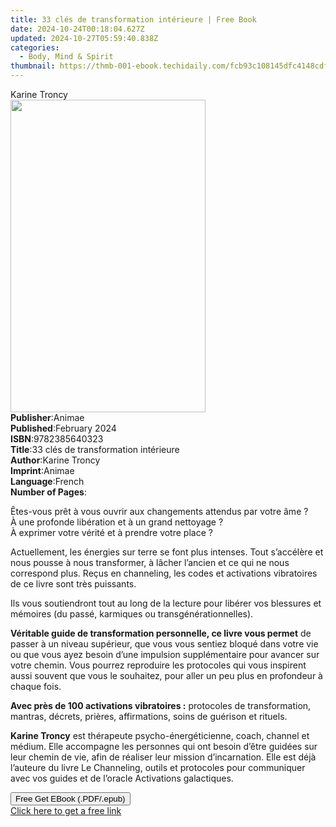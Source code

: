 ```yaml
---
title: 33 clés de transformation intérieure | Free Book
date: 2024-10-24T00:18:04.627Z
updated: 2024-10-27T05:59:40.838Z
categories:
  - Body, Mind & Spirit
thumbnail: https://thmb-001-ebook.techidaily.com/fcb93c108145dfc4148cdf13ffe8ecbdc669414a64d170e19f44dbe7eaf804e7.jpg
---
```

<main id="book-container">
  <div class="flex flex-col">
    <div class="book-brief flex-1 py-6 px-4 sm:p-6 md:py-10 md:px-8">
      <!-- brief-->
      <div class="book-brief-main">Karine Troncy</div>
    </div>
    <div
      class="book-meta-info flex-1 grid gap-4 col-start-1 col-end-3 row-start-1 sm:mb-6 sm:grid-cols-4 lg:gap-6 lg:col-start-2 lg:row-end-6 lg:row-span-6 lg:mb-0"
    >
      <div
        class="book-meta-info-left place-content-center mt-4 p-4 text-sm leading-6 col-start-2 col-span-2 dark:text-slate-400"
      >
        <img
          class="w-full h-500 object-cover rounded-lg sm:h-255 sm:col-span-2 lg:col-span-full"
          src="https://img-001-ebook.techidaily.com/70734844d68a4fdf8a0dee63e98f1bef6f61fb3d2f919b49b2bf299cd166b2aa.jpg"
          alt=""
          width="312"
          height="500"
        />
      </div>
      <div
        class="book-meta-info-right mt-2 col-start-1 row-start-2 col-span-3 self-center"
      >
        <!-- meta data  -->
        <div class="flex flex-col px-4 md:px-8">
          <div class="flex-1">
            <strong>Publisher</strong>:<span class="px-2">Animae</span>
          </div>
          <div class="flex-1">
            <strong>Published</strong>:<span class="px-2">February 2024</span>
          </div>
          <div class="flex-1">
            <strong>ISBN</strong>:<span class="px-2">9782385640323</span>
          </div>
          <div class="flex-1">
            <strong>Title</strong>:<span class="px-2"
              >33 clés de transformation intérieure</span
            >
          </div>
          <div class="flex-1">
            <strong>Author</strong>:<span class="px-2">Karine Troncy</span>
          </div>
          <div class="flex-1">
            <strong>Imprint</strong>:<span class="px-2">Animae</span>
          </div>
          <div class="flex-1">
            <strong>Language</strong>:<span class="px-2">French</span>
          </div>
          <div class="flex-1">
            <strong>Number of Pages</strong>:<span class="px-2"></span>
          </div>
        </div>
      </div>
    </div>
    <div class="book-description flex-1 py-6 px-4 sm:p-6 md:py-10 md:px-8">
      <div class="book-description-main">
        <div accordion-content="" id="description">
          <p>
            Êtes-vous prêt à vous ouvrir aux changements attendus par votre âme
            ?<br />À une profonde libération et à un grand nettoyage ?<br />À
            exprimer votre vérité et à prendre votre place ?
          </p>
          <p>
            Actuellement, les énergies sur terre se font plus intenses. Tout
            s’accélère et nous pousse à nous transformer, à lâcher l’ancien et
            ce qui ne nous correspond plus. Reçus en channeling, les codes et
            activations vibratoires de ce livre sont très puissants.
          </p>
          <p>
            Ils vous soutiendront tout au long de la lecture pour libérer vos
            blessures et mémoires (du passé, karmiques ou
            transgénérationnelles).
          </p>
          <p>
            <strong
              >Véritable guide de transformation personnelle, ce livre vous
              permet</strong
            >
            de passer à un niveau supérieur, que vous vous sentiez bloqué dans
            votre vie ou que vous ayez besoin d’une impulsion supplémentaire
            pour avancer sur votre chemin. Vous pourrez reproduire les
            protocoles qui vous inspirent aussi souvent que vous le souhaitez,
            pour aller un peu plus en profondeur à chaque fois.
          </p>
          <p>
            <strong>Avec près de 100 activations vibratoires :</strong>
            protocoles de transformation, mantras, décrets, prières,
            affirmations, soins de guérison et rituels.
          </p>
          <p>
            <strong>Karine Troncy</strong> est thérapeute psycho-énergéticienne,
            coach, channel et médium. Elle accompagne les personnes qui ont
            besoin d’être guidées sur leur chemin de vie, afin de réaliser leur
            mission d’incarnation. Elle est déjà l’auteure du livre Le
            Channeling, outils et protocoles pour communiquer avec vos guides et
            de l’oracle Activations galactiques.
          </p>
        </div>
        <div class="accordion-fader"></div>
      </div>
    </div>
    <div class="book-excerpts flex-1 py-6 px-4 sm:p-6 md:py-10 md:px-8"></div>
    <div
      class="book-about-author flex-1 py-6 px-4 sm:p-6 md:py-10 md:px-8"
    ></div>
    <div class="book-free-get flex-1 py-6 px-4 sm:p-6 md:py-10 md:px-8">
      <button
        id="btn-free-get"
        class="bg-blue-500 hover:bg-blue-700 text-white font-bold py-2 px-4 rounded"
      >
        Free Get EBook (.PDF/.epub)
      </button>
      <div id="countdown-display" class="px-2 text-lg mt-2"></div>
      <a
        id="free-link"
        class="hidden bg-blue-500 hover:bg-blue-700 text-white font-bold py-2 px-4 rounded"
        href="https://www.ebooks.com/en-us/book/211222480/33-cl-s-de-transformation-int-rieure/karine-troncy/"
        target="_blank"
        >Click here to get a free link</a
      >
    </div>
    <script>
      let countdownTime = 0;
      let countdownInterval = null;
      document
        .getElementById('btn-free-get')
        .addEventListener('click', startCountdown);
      function startCountdown() {
        countdownTime = new Date().getTime() + 60000 * 3;
        countdownInterval = setInterval(updateCountdown, 1000);
        document.getElementById('btn-free-get').disabled = true;
        document
          .getElementById('btn-free-get')
          .classList.add('bg-gray-500', 'cursor-not-allowed');
      }
      function updateCountdown() {
        let currentTime = new Date().getTime();
        let timeLeft = countdownTime - currentTime;
        let secondsLeft = Math.floor(timeLeft / 1000);
        document.getElementById('countdown-display').innerHTML =
          `Remaining time: ${secondsLeft} seconds.`;
        if (secondsLeft <= 0) {
          clearInterval(countdownInterval);
          document.getElementById('btn-free-get').classList.add('hidden');
          document.getElementById('free-link').classList.remove('hidden');
          document.getElementById('countdown-display').innerHTML = '';
        }
      }
    </script>
  </div>
</main>

<ins class="adsbygoogle"
      style="display:block"
      data-ad-client="ca-pub-7571918770474297"
      data-ad-slot="8358498916"
      data-ad-format="auto"
      data-full-width-responsive="true"></ins>
    